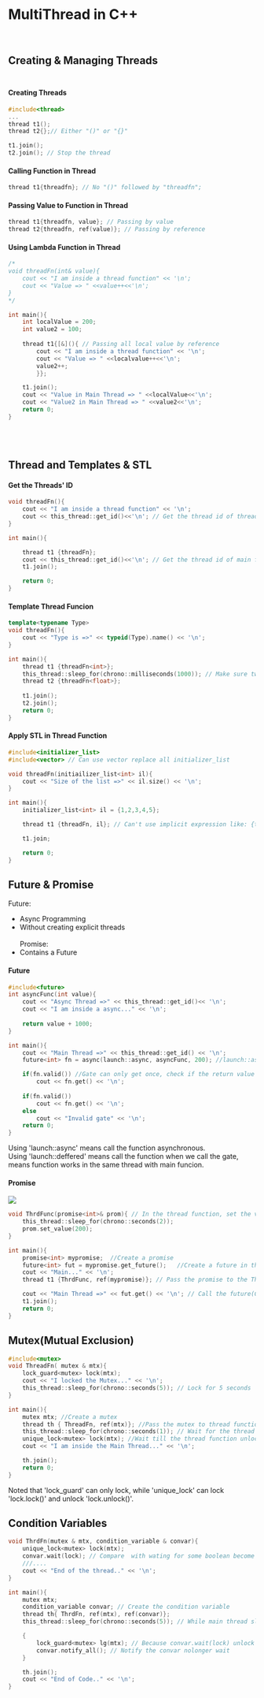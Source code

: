 # MultiThread in C++ <br><br>
## Creating & Managing Threads<br><br>
#### Creating Threads
```cpp
#include<thread>
...
thread t1();
thread t2{};// Either "()" or "{}"

t1.join();
t2.join(); // Stop the thread
```
#### Calling Function in Thread
```cpp
thread t1{threadfn}; // No "()" followed by "threadfn";
```
#### Passing Value to Function in Thread
```cpp
thread t1{threadfn, value}; // Passing by value
thread t2{threadfn, ref(value)}; // Passing by reference
```
#### Using Lambda Function in Thread
```cpp
/*
void threadFn(int& value){
    cout << "I am inside a thread function" << '\n';
    cout << "Value => " <<value++<<'\n';
}
*/

int main(){
    int localValue = 200;
    int value2 = 100;
    
    thread t1{[&](){ // Passing all local value by reference
        cout << "I am inside a thread function" << '\n';
        cout << "Value => " <<localvalue++<<'\n';
        value2++;
        }};

    t1.join();
    cout << "Value in Main Thread => " <<localValue<<'\n';
    cout << "Value2 in Main Thread => " <<value2<<'\n';
    return 0;
}
```
<br><br>
## Thread and Templates & STL
#### Get the Threads' ID
```cpp
void threadFn(){
    cout << "I am inside a thread function" << '\n';
    cout << this_thread::get_id()<<'\n'; // Get the thread id of threadFn
}

int main(){

    thread t1 {threadFn};
    cout << this_thread::get_id()<<'\n'; // Get the thread id of main function
    t1.join();

    return 0;
}
```
#### Template Thread Funcion
```cpp
template<typename Type>
void threadFn(){
    cout << "Type is =>" << typeid(Type).name() << '\n';
}

int main(){
    thread t1 {threadFn<int>};
    this_thread::sleep_for(chrono::milliseconds(1000)); // Make sure two threads output seperately
    thread t2 {threadFn<float>};
    
    t1.join();
    t2.join();
    return 0;
}
```
#### Apply STL in Thread Function
```cpp
#include<initializer_list>
#include<vector> // Can use vector replace all initializer_list

void threadFn(initiailizer_list<int> il){
    cout << "Size of the list =>" << il.size() << '\n';
}

int main(){
    initializer_list<int> il = {1,2,3,4,5}; 

    thread t1 {threadFn, il}; // Can't use implicit expression like: {threadFn, {1,2,3,4}};

    t1.join;

    return 0;
}
```
## Future & Promise
Future:
* Async Programming
* Without creating explicit threads <br><br>
Promise:
* Contains a Future
#### Future
```cpp
#include<future>
int asyncFunc(int value){
    cout << "Async Thread =>" << this_thread::get_id()<< '\n';
    cout << "I am inside a async..." << '\n';
    
    return value + 1000;
}

int main(){
    cout << "Main Thread =>" << this_thread::get_id() << '\n';
    future<int> fn = async(launch::async, asyncFunc, 200); //launch::async launch the function in async ways

    if(fn.valid()) //Gate can only get once, check if the return value has already got
        cout << fn.get() << '\n'; 
    
    if(fn.valid())
        cout << fn.get() << '\n';
    else
        cout << "Invalid gate" << '\n';
    return 0;
}
```
Using 'launch::async' means call the function asynchronous. <br>
Using 'launch::deffered' means call the function when we call the gate, means function works in the same thread with main funcion.
#### Promise
![](https://thispointer.com/wp-content/uploads/2015/06/promise.png)
```cpp
void ThrdFunc(promise<int>& prom){ // In the thread function, set the value in promise
    this_thread::sleep_for(chrono::seconds(2));
    prom.set_value(200);
}

int main(){
    promise<int> mypromise;  //Create a promise 
    future<int> fut = mypromise.get_future();   //Create a future in that promise
    cout << "Main..." << '\n';
    thread t1 {ThrdFunc, ref(mypromise)}; // Pass the promise to the Thread t1(the second thread) funcion.

    cout << "Main Thread =>" << fut.get() << '\n'; // Call the future(Call thread function to return value)
    t1.join();
    return 0;
}
```
## Mutex(Mutual Exclusion)
```cpp
#include<mutex>
void ThreadFn( mutex & mtx){
    lock_guard<mutex> lock(mtx);
    cout << "I locked the Mutex..." << '\n';
    this_thread::sleep_for(chrono::seconds(5)); // Lock for 5 seconds
}

int main(){
    mutex mtx; //Create a mutex
    thread th { ThreadFn, ref(mtx)}; //Pass the mutex to thread function by reference   
    this_thread::sleep_for(chrono::seconds(1)); // Wait for the thread function to lock
    unique_lock<mutex> lock(mtx); //Wait till the thread function unlock the mutex
    cout << "I am inside the Main Thread..." << '\n';

    th.join();
    return 0;
}
```
Noted that 'lock_guard' can only lock, while 'unique_lock' can lock 'lock.lock()' and unlock 'lock.unlock()'.
## Condition Variables
```cpp
void ThrdFn(mutex & mtx, condition_variable & convar){
    unique_lock<mutex> lock(mtx);
    convar.wait(lock); // Compare  with wating for some boolean become true(take 100% CPU), this take 0% and this will unlock the mutex
    ///....
    cout << "End of the thread.." << '\n';
}

int main(){
    mutex mtx;
    condition_variable convar; // Create the condition variable
    thread th{ ThrdFn, ref(mtx), ref(convar)};
    this_thread::sleep_for(chrono::seconds(5)); // While main thread sleep, lock the ThrdFn thread.

    {
        lock_guard<mutex> lg(mtx); // Because convar.wait(lock) unlock the mutex, here we can lock the mutex
        convar.notify_all(); // Notify the convar nolonger wait
    }

    th.join();
    cout << "End of Code.." << '\n';
}
```
